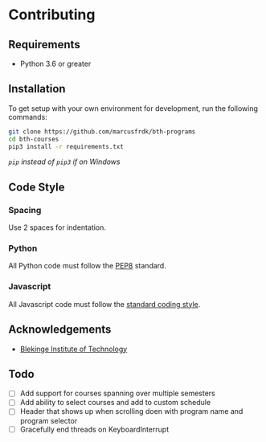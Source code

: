# Contributing

## Requirements

- Python 3.6 or greater

## Installation

To get setup with your own environment for development, run the following commands:

```bash
git clone https://github.com/marcusfrdk/bth-programs
cd bth-courses
pip3 install -r requirements.txt
```

_`pip` instead of `pip3` if on Windows_

## Code Style

### Spacing

Use 2 spaces for indentation.

### Python

All Python code must follow the [PEP8](https://www.python.org/dev/peps/pep-0008/) standard.

### Javascript

All Javascript code must follow the [standard coding style](https://javascript.info/coding-style).

## Acknowledgements

- [Blekinge Institute of Technology](https://www.bth.se)

## Todo

- [ ] Add support for courses spanning over multiple semesters
- [ ] Add ability to select courses and add to custom schedule
- [ ] Header that shows up when scrolling doen with program name and program selector
- [ ] Gracefully end threads on KeyboardInterrupt
